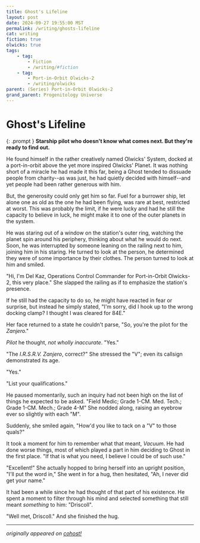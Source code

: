 ```yaml
---
title: Ghost's Lifeline
layout: post
date: 2024-09-27 19:55:00 MST
permalink: /writing/ghosts-lifeline
cat: writing
fiction: true
olwicks: true
tags:
    - tag:
        - Fiction
        - /writing/#fiction
    - tag:
        - Port-in-Orbit Olwicks-2
        - /writing/olwicks
parent: (Series) Port-in-Orbit Olwicks-2
grand_parent: Progenitology Universe
---
```


# Ghost's Lifeline

{: .prompt }
**Starship pilot who doesn't know what comes next. But they're ready to find out.**

He found himself in the rather creatively named Olwicks' System, docked at a port-in-orbit above the yet more inspired Olwicks' Planet. It was nothing short of a miracle he had made it this far, being a Ghost tended to dissuade people from charity--as was just, he had quietly decided with himself--and yet people had been rather generous with him.

But, the generosity could only get him so far. Fuel for a burrower ship, let alone one as old as the one he had been flying, was rare at best, restricted at worst. This was probably the limit, if he were lucky and had he still the capacity to believe in luck, he might make it to one of the outer planets in the system.

He was staring out of a window on the station's outer ring, watching the planet spin around his periphery, thinking about what he would do next. Soon, he was interrupted by someone leaning on the railing next to him, joining him in his staring. He turned to look at the person, he determined they were of some importance by their clothes. The person turned to look at him and smiled.

"Hi, I'm Del Kaz, Operations Control Commander for Port-in-Orbit Olwicks-2, this very place." She slapped the railing as if to emphasize the station's presence.

If he still had the capacity to do so, he might have reacted in fear or surprise, but instead he simply stated, "I'm sorry, did I hook up to the wrong docking clamp? I thought I was cleared for 84E."

Her face returned to a state he couldn't parse, "So, you're the pilot for the *Zanjero*."

*Pilot* he thought, *not wholly inaccurate*. "Yes."

"The *I.R.S.R.V. Zanjero*, correct?" She stressed the "V"; even its callsign demonstrated its age.

"Yes."

"List your qualifications."

He paused momentarily, such an inquiry had not been high on the list of things he expected to be asked. "Field Medic; Grade 1-CM. Med. Tech.; Grade 1-CM. Mech.; Grade 4-M" She nodded along, raising an eyebrow ever so slightly with each "M".

Suddenly, she smiled again, "How'd you like to tack on a "V" to those quals?"

It took a moment for him to remember what that meant, *Vacuum*. He had done worse things, most of which played a part in him deciding to Ghost in the first place. "If that is what you need, I believe I could be of such use."

"Excellent!" She actually hopped to bring herself into an upright position, "I'll put the word in," She went in for a hug, then hesitated, "Ah, I never did get your name."

It had been a while since he had thought of that part of his existence. He spent a moment to filter through his mind and selected something that still meant *something* to him: "Driscoll".

"Well met, Driscoll." And she finished the hug.

---

*originally appeared on [cohost!](https://cohost.org/Roughly-Enough-Mail/post/7851476-he-found-himself-in)*
